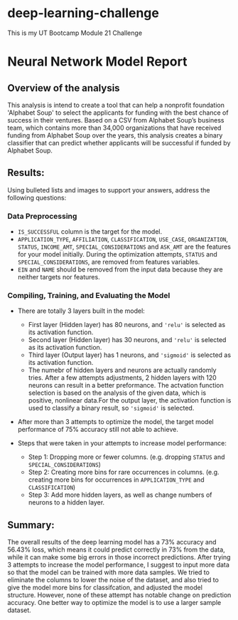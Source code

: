 # deep-learning-challenge
This is my UT Bootcamp Module 21 Challenge

# Neural Network Model Report
## Overview of the analysis
This analysis is intend to create a tool that can help a nonprofit foundation 'Alphabet Soup' to select the applicants for funding with the best chance of success in their ventures. Based on a CSV from Alphabet Soup’s business team, which contains more than 34,000 organizations that have received funding from Alphabet Soup over the years, this analysis creates a binary classifier that can predict whether applicants will be successful if funded by Alphabet Soup.

## Results: 
Using bulleted lists and images to support your answers, address the following questions:

### Data Preprocessing
* `IS_SUCCESSFUL` column is the target for the model.
* `APPLICATION_TYPE`, `AFFILIATION`, `CLASSIFICATION`, `USE_CASE`, `ORGANIZATION`, `STATUS`, `INCOME_AMT`, `SPECIAL_CONSIDERATIONS` and `ASK_AMT` are the features for your model initially. During the optimization attempts, `STATUS` and `SPECIAL_CONSIDERATIONS`, are removed from features variables.
* `EIN` and `NAME` should be removed from the input data because they are neither targets nor features.

### Compiling, Training, and Evaluating the Model
* There are totally 3 layers built in the model:
    * First layer (Hidden layer) has 80 neurons, and `'relu'` is selected as its activation function.
    * Second layer (Hidden layer) has 30 neurons, and `'relu'` is selected as its activation function.
    * Third layer (Output layer) has 1 neurons, and `'sigmoid'` is selected as its activation function.
    * The numebr of hidden layers and neurons are actually randomly tries. After a few attempts adjustments, 2 hidden layers with 120 neurons can result in a better preformance. The actvation function selection is based on the analysis of the given data, which is positive, nonlinear data.For the output layer, the activation function is used to classify a binary result, so `'sigmoid'` is selected.

* After more than 3 attempts to optimize the model, the target model performance of 75% accuracy still not able to achieve.

* Steps that were taken in your attempts to increase model performance:
    * Step 1: Dropping more or fewer columns. (e.g. dropping `STATUS` and `SPECIAL_CONSIDERATIONS`)
    * Step 2: Creating more bins for rare occurrences in columns. (e.g. creating more bins for occurrences in  `APPLICATION_TYPE` and `CLASSIFICATION`)
    * Step 3: Add more hidden layers, as well as change numbers of neurons to a hidden layer.

## Summary:
The overall results of the deep learning model has a 73% accuracy and 56.43% loss, which means it could predict correctly in 73% from the data, while it can make some big errors in those incorrect predictions. After trying 3 attempts to increase the model performance, I suggest to input more data so that the model can be trained with more data samples. We tried to eliminate the columns to lower the noise of the dataset, and also tried to give the model more bins for classifcation, and adjusted the model structure. However, none of these attempt has notable change on prediction accuracy. One better way to optimize the model is to use a larger sample dataset.  